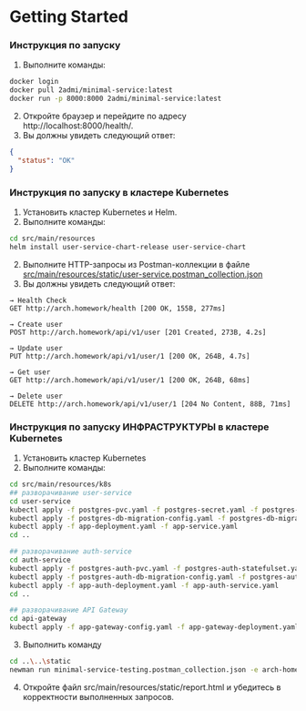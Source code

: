 # Getting Started

### Инструкция по запуску

1. Выполните команды:

```bash
docker login
docker pull 2admi/minimal-service:latest
docker run -p 8000:8000 2admi/minimal-service:latest
```

2. Откройте браузер и перейдите по адресу http://localhost:8000/health/.
3. Вы должны увидеть следующий ответ:

```json
{
  "status": "OK"
}
```

### Инструкция по запуску в кластере Kubernetes

1. Установить кластер Kubernetes и Helm.
2. Выполните команды:

```bash
cd src/main/resources
helm install user-service-chart-release user-service-chart    
```

2. Выполните HTTP-запросы из Postman-коллекции в файле [src/main/resources/static/user-service.postman_collection.json](src/main/resources/static/user-service.postman_collection.json)
3. Вы должны увидеть следующий ответ:

```
→ Health Check
GET http://arch.homework/health [200 OK, 155B, 277ms]

→ Create user
POST http://arch.homework/api/v1/user [201 Created, 273B, 4.2s]

→ Update user
PUT http://arch.homework/api/v1/user/1 [200 OK, 264B, 4.7s]

→ Get user
GET http://arch.homework/api/v1/user/1 [200 OK, 264B, 68ms]

→ Delete user
DELETE http://arch.homework/api/v1/user/1 [204 No Content, 88B, 71ms]
```

### Инструкция по запуску ИНФРАСТРУКТУРЫ в кластере Kubernetes

1. Установить кластер Kubernetes
2. Выполните команды:

```bash
cd src/main/resources/k8s
## разворачивание user-service
cd user-service
kubectl apply -f postgres-pvc.yaml -f postgres-secret.yaml -f postgres-statefulset.yaml -f postgres-service.yaml 
kubectl apply -f postgres-db-migration-config.yaml -f postgres-db-migration-job.yaml 
kubectl apply -f app-deployment.yaml -f app-service.yaml
cd ..

## разворачивание auth-service
cd auth-service
kubectl apply -f postgres-auth-pvc.yaml -f postgres-auth-statefulset.yaml -f postgres-auth-service.yaml
kubectl apply -f postgres-auth-db-migration-config.yaml -f postgres-auth-db-migration-job.yaml
kubectl apply -f app-auth-deployment.yaml -f app-auth-service.yaml
cd ..

## разворачивание API Gateway
cd api-gateway
kubectl apply -f app-gateway-config.yaml -f app-gateway-deployment.yaml -f app-gateway-service.yaml -f app-gateway-ingress.yaml 
```
3. Выполнить команду 
```bash
cd ..\..\static
newman run minimal-service-testing.postman_collection.json -e arch-homework-env.postman_environment.json --reporters html --reporter-html-export report.html --delay-request 100
```
4. Откройте файл src/main/resources/static/report.html и убедитесь в корректности выполненных запросов.